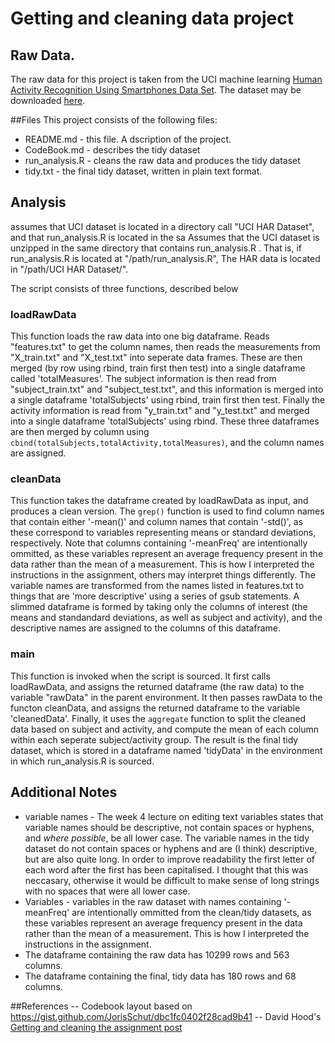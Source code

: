 
# Getting and cleaning data project

## Raw Data.
The raw data for this project is taken from the UCI machine learning [Human Activity Recognition Using Smartphones Data Set](http://archive.ics.uci.edu/ml/datasets/Human+Activity+Recognition+Using+Smartphones). The dataset may be downloaded [here](https://d396qusza40orc.cloudfront.net/getdata%2Fprojectfiles%2FUCI%20HAR%20Dataset.zip). 

##Files
This project consists of the following files:
- README.md - this file. A dscription of the project.
- CodeBook.md - describes the tidy dataset
- run_analysis.R - cleans the raw data and produces the tidy dataset
- tidy.txt - the final tidy dataset, written in plain text format.

## Analysis
assumes that UCI dataset is located in a directory call "UCI HAR Dataset", and that run\_analysis.R is located in the sa
Assumes that the UCI dataset is unzipped in the same directory that contains run\_analysis.R . That is, if run\_analysis.R is located at "/path/run_analysis.R", The HAR data is located in "/path/UCI HAR Dataset/".

The script consists of three functions, described below

### loadRawData 
This function loads the raw data into one big dataframe. Reads "features.txt" to get the column names, then reads the measurements from "X_train.txt" and "X_test.txt" into seperate data frames. These are then merged (by row using rbind, train first then test) into a single dataframe called 'totalMeasures'. The subject information is then read from "subject_train.txt" and "subject_test.txt", and this information is merged into a single dataframe 'totalSubjects' using rbind, train first then test. Finally the activity information is read from "y_train.txt" and "y_test.txt" and merged into a single dataframe 'totalSubjects' using rbind. These three dataframes are then merged by column using `cbind(totalSubjects,totalActivity,totalMeasures)`, and the column names are assigned.
### cleanData
This function takes the dataframe created by loadRawData as input, and produces a clean version. The `grep()` function is used to find column names that contain either '-mean()' and column names that contain '-std()', as these correspond to variables representing means or standard deviations, respectively. Note that columns containing '-meanFreq' are intentionally ommitted, as these variables represent an average frequency present in the data rather than the mean of a measurement. This is how I interpreted the instructions in the assignment, others may interpret things differently. The variable names are transformed from the names listed in features.txt to things that are 'more descriptive' using a series of gsub statements. A slimmed dataframe is formed by taking only the columns of interest (the means and standandard deviations, as well as subject and activity), and the descriptive names are assigned to the columns of this dataframe.
### main
This function is invoked when the script is sourced. It first calls loadRawData, and assigns the returned dataframe (the raw data) to the variable "rawData" in the parent environment. It then passes rawData to the functon cleanData, and assigns the returned dataframe to the variable 'cleanedData'. Finally, it uses the `aggregate` function to split the cleaned data based on subject and activity, and compute the mean of each column within each seperate subject/activity group. The result is the final tidy dataset, which is stored in a dataframe named 'tidyData' in the environment in which run_analysis.R is sourced.


## Additional Notes
- variable names -  The week 4 lecture on editing text variables states that variable names should be descriptive, not contain spaces or hyphens, and _where possible_, be all lower case. The variable names in the tidy dataset do not contain spaces or hyphens and are (I think) descriptive, but are also quite long. In order to improve readability the first letter of each word after the first has been capitalised. I thought that this was neccasary, otherwise it would be difficult to make sense of long strings with no spaces that were all lower case.
- Variables - variables in the raw dataset with names containing '-meanFreq' are intentionally ommitted from the clean/tidy datasets, as these variables represent an average frequency present in the data rather than the mean of a measurement. This is how I interpreted the instructions in the assignment.
- The dataframe containing the raw data has 10299 rows and 563 columns.
- The dataframe containing the final, tidy data has 180 rows and 68 columns.



##References
-- Codebook layout based on https://gist.github.com/JorisSchut/dbc1fc0402f28cad9b41 
-- David Hood's [Getting and cleaning the assignment post](https://thoughtfulbloke.wordpress.com/2015/09/09/getting-and-cleaning-the-assignment/)


